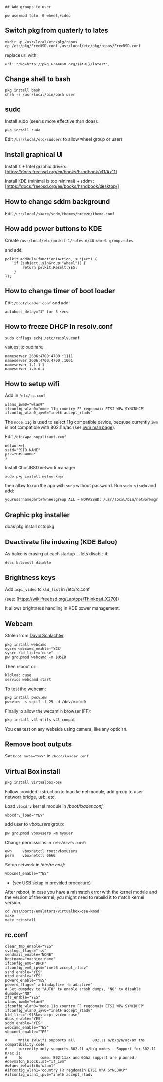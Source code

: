     ## Add groups to user

```
pw usermod toto -G wheel,video
```

## Switch pkg from quaterly to lates

```
mkdir -p /usr/local/etc/pkg/repos
cp /etc/pkg/FreeBSD.conf /usr/local/etc/pkg/repos/FreeBSD.conf
```

replace url with:

```
url: "pkg+http://pkg.FreeBSD.org/${ABI}/latest",
```

## Change shell to bash

```
pkg install bash
chsh -s /usr/local/bin/bash user
```

## sudo

Install sudo (seems more effective than doas):

```
pkg install sudo
```

Edit `/usr/local/etc/sudoers` to allow wheel group or users

## Install graphical UI

Install X + Intel graphic drivers: [https://docs.freebsd.org/en/books/handbook/x11/#x11]

Install KDE (minimal is too minimal) + sddm : [https://docs.freebsd.org/en/books/handbook/desktop/]

## How to change sddm background

Edit `/usr/local/share/sddm/themes/breeze/theme.conf`

## How add power buttons to KDE

Create `/usr/local/etc/polkit-1/rules.d/40-wheel-group.rules`

and add:

```
polkit.addRule(function(action, subject) {
    if (subject.isInGroup("wheel")) {
        return polkit.Result.YES;
    }
});
```

## How to change timer of boot loader

Edit `/boot/loader.conf` and add:

```
autoboot_delay="3" for 3 secs
```

## How to freeze DHCP in resolv.conf

```
sudo chflags schg /etc/resolv.conf
```

values: (cloudlfare)

```
nameserver 2606:4700:4700::1111
nameserver 2606:4700:4700::1001
nameserver 1.1.1.1
nameserver 1.0.0.1
```

## How to setup wifi

Add in `/etc/rc.conf`

```
wlans_iwm0="wlan0"
ifconfig_wlan0="mode 11g country FR regdomain ETSI WPA SYNCDHCP"
ifconfig_wlan0_ipv6="inet6 accept_rtadv"
```

The `mode 11g` is used to select 11g compatible device, because currently `iwm` is not compatible with 802.11n/ac (see [iwm man page](https://man.freebsd.org/cgi/man.cgi?query=iwm&apropos=0&sektion=4&manpath=FreeBSD+14.0-CURRENT&arch=default&format=html)).

Edit `/etc/wpa_supplicant.conf`

```
network={
ssid="SSID_NAME"
psk="PASSWORD"
}
```

Install GhostBSD network manager

```sudo pkg install networkmgr```

then allow to run the app with `sudo` without password. Run `sudo visudo` and add:

```
yourusernamepartofwheelgroup ALL = NOPASSWD: /usr/local/bin/networkmgr
```

## Graphic pkg installer

doas pkg install octopkg

## Deactivate file indexing (KDE Baloo)

As baloo is crasing at each startup ... lets disable it.

`doas balooctl disable`

## Brightness keys

Add `acpi_video` to `kld_list` in /etc/rc.conf

(see: [https://wiki.freebsd.org/Laptops/Thinkpad_X270])

It allows brightness handling in KDE power management.

## Webcam

Stolen from [David Schlachter](https://www.davidschlachter.com/misc/freebsd-webcam-browser).

```
pkg install webcamd
sysrc webcamd_enable="YES"
sysrc kld_list+="cuse"
pw groupmod webcamd -m $USER
```

Then reboot or:

```
kldload cuse
service webcamd start
```

To test the webcam:

```
pkg install pwcview
pwcview -s sqcif -f 25 -d /dev/video0
```

Finally to allow the wecam in browser (FF):

```
pkg install v4l-utils v4l_compat
```

You can test on any webside using camera, like any optician.

## Remove boot outputs

Set `boot_mute="YES"` in `/boot/loader.conf`.

## Virtual Box install

```
pkg install virtualbox-ose
```

Follow provided instruction to load kernel module, add group to user, network bridge, usb, etc.

Load `vboxdrv` kernel module in _/boot/loader.conf_:

```
vboxdrv_load="YES"
```

add user to  _vboxusers_ group:

```
pw groupmod vboxusers -m mysuer
```

Change permissions in `/etc/devfs.conf`:

```
own     vboxnetctl root:vboxusers
perm    vboxnetctl 0660
```

Setup network in _/etc/rc.conf_:

```
vboxnet_enable="YES"
```

+ (see USB setup in provided procedure)

After reboot, in case you have a mismatch error with the kernel module and the version of the kernel, you might need to rebuild it to match kernel version.

```
cd /usr/ports/emulators/virtualbox-ose-kmod
make
make reinstall
```

## rc.conf

```
clear_tmp_enable="YES"
syslogd_flags="-ss"
sendmail_enable="NONE"
hostname="machine_name"
ifconfig_em0="DHCP"
ifconfig_em0_ipv6="inet6 accept_rtadv"
sshd_enable="YES"
ntpd_enable="YES"
powerd_enable="YES"
powerd_flags="-a hiadaptive -b adaptive"
# Set dumpdev to "AUTO" to enable crash dumps, "NO" to disable
dumpdev="NO"
zfs_enable="YES"
wlans_iwm0="wlan0"
ifconfig_wlan0="mode 11g country FR regdomain ETSI WPA SYNCDHCP"
ifconfig_wlan0_ipv6="inet6 accept_rtadv"
kld_list="i915kms acpi_video cuse"
dbus_enable="YES"
sddm_enable="YES"
webcamd_enable="YES"
vboxnet_enable="YES"

#     While iwlwifi supports all        802.11 a/b/g/n/ac/ax the compatibility code
#     currently only supports 802.11 a/b/g modes.  Support for 802.11 n/ac is
#     to        come. 802.11ax and 6Ghz support are planned.
#devmatch_blocklist="if_iwm"
#wlans_iwlwifi0="wlan1"
#ifconfig_wlan1="country FR regdomain ETSI WPA SYNCDHCP"
#ifconfig_wlan1_ipv6="inet6 accept_rtadv
```
